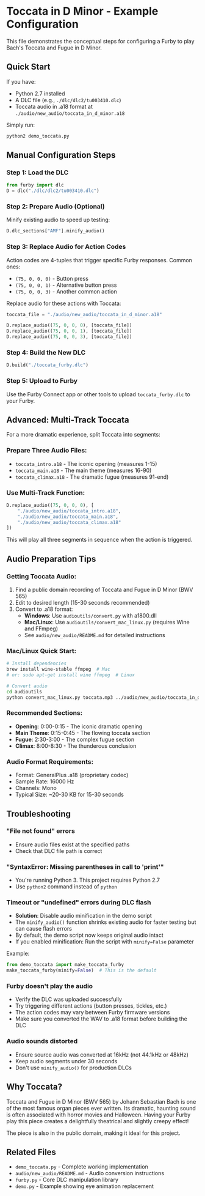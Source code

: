# Toccata in D Minor - Example Configuration

This file demonstrates the conceptual steps for configuring a Furby to play 
Bach's Toccata and Fugue in D Minor.

## Quick Start

If you have:
- Python 2.7 installed
- A DLC file (e.g., `./dlc/dlc2/tu003410.dlc`)  
- Toccata audio in .a18 format at `./audio/new_audio/toccata_in_d_minor.a18`

Simply run:
```bash
python2 demo_toccata.py
```

## Manual Configuration Steps

### Step 1: Load the DLC
```python
from furby import dlc
D = dlc("./dlc/dlc2/tu003410.dlc")
```

### Step 2: Prepare Audio (Optional)
Minify existing audio to speed up testing:
```python
D.dlc_sections["AMF"].minify_audio()
```

### Step 3: Replace Audio for Action Codes
Action codes are 4-tuples that trigger specific Furby responses. Common ones:
- `(75, 0, 0, 0)` - Button press
- `(75, 0, 0, 1)` - Alternative button press  
- `(75, 0, 0, 3)` - Another common action

Replace audio for these actions with Toccata:
```python
toccata_file = "./audio/new_audio/toccata_in_d_minor.a18"

D.replace_audio((75, 0, 0, 0), [toccata_file])
D.replace_audio((75, 0, 0, 1), [toccata_file])
D.replace_audio((75, 0, 0, 3), [toccata_file])
```

### Step 4: Build the New DLC
```python
D.build("./toccata_furby.dlc")
```

### Step 5: Upload to Furby
Use the Furby Connect app or other tools to upload `toccata_furby.dlc` to your Furby.

## Advanced: Multi-Track Toccata

For a more dramatic experience, split Toccata into segments:

### Prepare Three Audio Files:
- `toccata_intro.a18` - The iconic opening (measures 1-15)
- `toccata_main.a18` - The main theme (measures 16-90)  
- `toccata_climax.a18` - The dramatic fugue (measures 91-end)

### Use Multi-Track Function:
```python
D.replace_audio((75, 0, 0, 0), [
    "./audio/new_audio/toccata_intro.a18",
    "./audio/new_audio/toccata_main.a18",
    "./audio/new_audio/toccata_climax.a18"
])
```

This will play all three segments in sequence when the action is triggered.

## Audio Preparation Tips

### Getting Toccata Audio:
1. Find a public domain recording of Toccata and Fugue in D Minor (BWV 565)
2. Edit to desired length (15-30 seconds recommended)
3. Convert to .a18 format:
   - **Windows**: Use `audioutils/convert.py` with a1800.dll
   - **Mac/Linux**: Use `audioutils/convert_mac_linux.py` (requires Wine and FFmpeg)
   - See `audio/new_audio/README.md` for detailed instructions

### Mac/Linux Quick Start:
```bash
# Install dependencies
brew install wine-stable ffmpeg  # Mac
# or: sudo apt-get install wine ffmpeg  # Linux

# Convert audio
cd audioutils
python convert_mac_linux.py toccata.mp3 ../audio/new_audio/toccata_in_d_minor.a18 a1800.dll
```

### Recommended Sections:
- **Opening**: 0:00-0:15 - The iconic dramatic opening
- **Main Theme**: 0:15-0:45 - The flowing toccata section
- **Fugue**: 2:30-3:00 - The complex fugue section
- **Climax**: 8:00-8:30 - The thunderous conclusion

### Audio Format Requirements:
- Format: GeneralPlus .a18 (proprietary codec)
- Sample Rate: 16000 Hz
- Channels: Mono
- Typical Size: ~20-30 KB for 15-30 seconds

## Troubleshooting

### "File not found" errors
- Ensure audio files exist at the specified paths
- Check that DLC file path is correct

### "SyntaxError: Missing parentheses in call to 'print'"
- You're running Python 3. This project requires Python 2.7
- Use `python2` command instead of `python`

### Timeout or "undefined" errors during DLC flash
- **Solution**: Disable audio minification in the demo script
- The `minify_audio()` function shrinks existing audio for faster testing but can cause flash errors
- By default, the demo script now keeps original audio intact
- If you enabled minification: Run the script with `minify=False` parameter

Example:
```python
from demo_toccata import make_toccata_furby
make_toccata_furby(minify=False)  # This is the default
```

### Furby doesn't play the audio
- Verify the DLC was uploaded successfully
- Try triggering different actions (button presses, tickles, etc.)
- The action codes may vary between Furby firmware versions
- Make sure you converted the WAV to .a18 format before building the DLC

### Audio sounds distorted
- Ensure source audio was converted at 16kHz (not 44.1kHz or 48kHz)
- Keep audio segments under 30 seconds
- Don't use `minify_audio()` for production DLCs

## Why Toccata?

Toccata and Fugue in D Minor (BWV 565) by Johann Sebastian Bach is one of 
the most famous organ pieces ever written. Its dramatic, haunting sound is 
often associated with horror movies and Halloween. Having your Furby play 
this piece creates a delightfully theatrical and slightly creepy effect!

The piece is also in the public domain, making it ideal for this project.

## Related Files

- `demo_toccata.py` - Complete working implementation
- `audio/new_audio/README.md` - Audio conversion instructions
- `furby.py` - Core DLC manipulation library
- `demo.py` - Example showing eye animation replacement
